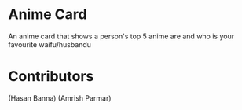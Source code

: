# Anime Card
An anime card that shows a person's top 5 anime are and who is your favourite waifu/husbandu
# Contributors
(Hasan Banna)
(Amrish Parmar)
